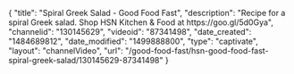 {
    "title": "Spiral Greek Salad - Good Food Fast",
    "description": "Recipe for a spiral Greek salad. Shop HSN Kitchen & Food at https:\/\/goo.gl\/5d0Gya",
    "channelid": "130145629",
    "videoid": "87341498",
    "date_created": "1484689812",
    "date_modified": "1499888800",
    "type": "captivate",
    "layout": "channelVideo",
    "url": "\/good-food-fast\/hsn-good-food-fast-spiral-greek-salad\/130145629-87341498"
}